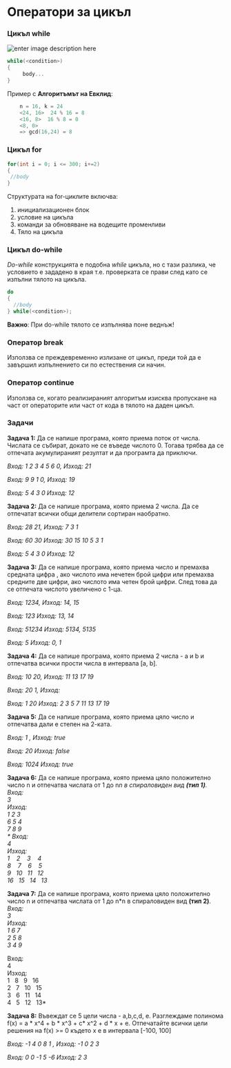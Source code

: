 # Оператори за цикъл


### Цикъл while


![enter image description here](https://i.ibb.co/7GgKR7k/Untitled-Diagram-1.png)
```c++
while(<condition>)
{
	 body...
}
```

Пример с **Алгоритъмът на Евклид**: 
```c++
	n = 16, k = 24
	<24, 16>  24 % 16 = 8
	<16, 8>  16 % 8 = 0
	<8, 0> 
	=> gcd(16,24) = 8
```


### Цикъл for
```c++
for(int i = 0; i <= 300; i+=2)
{
 //body
}
```

Структурата на for-циклите включва:
1. инициализационен блок
2. условие на цикъла
3. команди за обновяване на водещите променливи
4. Тяло на цикъла


### Цикъл do-while

_Do-while_ конструкцията е подобна _while_ цикъла, но с тази разлика, че условието е зададено в края т.е. проверката се прави след като се изпълни тялото на цикъла.
```c++
do
{
  //body
} while(<condition>);
```
**Важно**: При do-while тялото се изпълнява поне веднъж!

### Оператор break
Използва се преждевременно излизане от цикъл, преди той да е завършил изпълнението си по естествения си начин.

### Оператор continue
Използва се, когато реализираният алгоритъм изисква пропускане на част от операторите или част от кода в тялото на даден цикъл.


<h3>Задачи</h3>

**Задача 1:** Да се напише програма, която приема поток от числа. Числата се събират, докато не се въведе числото 0. Тогава трябва да се отпечата акумулираният резултат и да програмта да приключи.  

*Вход: 1 2 3 4 5 6 0, Изход: 21*

*Вход: 9 9 1 0, Изход: 19*

*Вход: 5 4 3 0 Изход: 12*

**Задача 2:** Да се напише програма, която приема 2 числа. Да се отпечатат всички общи делители сортиран наобратно.

*Вход: 28 21, Изход: 7 3 1*

*Вход: 60 30 Изход: 30 15 10 5 3 1*

*Вход: 5 4 3 0 Изход: 12*

**Задача 3:** Да се напише програма, която приема число и премахва среднaта цифра , ако числото има нечетен брой цифри или премахва средните две цифри, ако числото има четен брой цифри. След това да се отпечата числото увеличено с 1-ца.


*Вход: 1234, Изход: 14, 15*

*Вход: 123 Изход: 13, 14*

*Вход: 51234 Изход: 5134, 5135*

*Вход: 5 Изход: 0, 1*

**Задача 4:** Да се напише програма, която приема 2 числa - a и b и отпечатва всички прости числа в интервала [a, b].  


*Вход: 10 20, Изход: 11 13 17 19*

*Вход: 20 1, Изход:*

*Вход: 1 20 Изход: 2 3 5 7 11 13 17 19*

**Задача 5:** Да се напише програма, която приема цяло число и отпечатва дали е степен на 2-ката.

*Вход: 1 , Изход: true*

*Вход: 20 Изход: false* 

*Вход: 1024  Изход: true*

**Задача 6:** Да се напише програма, която приема цяло положително число n и отпечатва числата от 1 до n*n в спираловиден вид **(тип 1)**.  
*Вход:  
3  
Изход:  
1 2 3  
6 5 4  
7 8 9*  
*
Вход:  
4  
Изход:  
1 &nbsp;&nbsp; 2 &nbsp;&nbsp; 3 &nbsp;&nbsp; 4  
8 &nbsp;&nbsp; 7 &nbsp;&nbsp; 6 &nbsp;&nbsp; 5  
9 &nbsp; 10 &nbsp; 11 &nbsp; 12  
16 &nbsp; 15 &nbsp; 14 &nbsp; 13* 

**Задача 7:** Да се напише програма, която приема цяло положително число n и отпечатва числата от 1 до n*n в спираловиден вид **(тип 2)**.  
*Вход:  
3  
Изход:  
1 6 7  
2 5 8  
3 4 9*  

Вход:  
4  
Изход:  
1 &nbsp; 8 &nbsp; 9 &nbsp; 16  
2 &nbsp; 7 &nbsp; 10 &nbsp; 15  
3 &nbsp; 6 &nbsp; 11 &nbsp; 14  
4 &nbsp; 5 &nbsp; 12 &nbsp; 13* 

**Задача 8:** Въвеждат се 5 цели числа - a,b,c,d, e. 
Разглеждаме полинома f(x) = a * x^4 + b * x^3 + c* x^2 + d * x + e.
Отпечатайте всички цели решения на f(x) >= 0 където x e в интервала [-100, 100]


*Вход: -1 4 0 8 1 , Изход: -1 0 2 3*

*Вход: 0 0 -1 5 -6  Изход: 2 3* 

